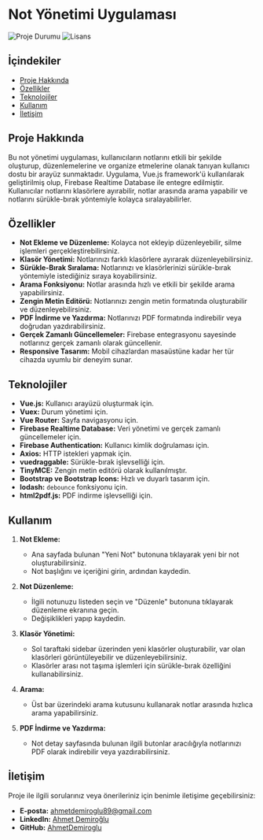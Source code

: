 # Not Yönetimi Uygulaması

![Proje Durumu](https://img.shields.io/badge/status-aktif-brightgreen)
![Lisans](https://img.shields.io/badge/lisans-MIT-blue)

## İçindekiler

- [Proje Hakkında](#proje-hakkında)
- [Özellikler](#özellikler)
- [Teknolojiler](#teknolojiler)
- [Kullanım](#kullanım)
- [İletişim](#iletişim)

## Proje Hakkında

Bu not yönetimi uygulaması, kullanıcıların notlarını etkili bir şekilde oluşturup, düzenlemelerine ve organize etmelerine olanak tanıyan kullanıcı dostu bir arayüz sunmaktadır. Uygulama, Vue.js framework'ü kullanılarak geliştirilmiş olup, Firebase Realtime Database ile entegre edilmiştir. Kullanıcılar notlarını klasörlere ayırabilir, notlar arasında arama yapabilir ve notlarını sürükle-bırak yöntemiyle kolayca sıralayabilirler.

## Özellikler

- **Not Ekleme ve Düzenleme:** Kolayca not ekleyip düzenleyebilir, silme işlemleri gerçekleştirebilirsiniz.
- **Klasör Yönetimi:** Notlarınızı farklı klasörlere ayırarak düzenleyebilirsiniz.
- **Sürükle-Bırak Sıralama:** Notlarınızı ve klasörlerinizi sürükle-bırak yöntemiyle istediğiniz sıraya koyabilirsiniz.
- **Arama Fonksiyonu:** Notlar arasında hızlı ve etkili bir şekilde arama yapabilirsiniz.
- **Zengin Metin Editörü:** Notlarınızı zengin metin formatında oluşturabilir ve düzenleyebilirsiniz.
- **PDF İndirme ve Yazdırma:** Notlarınızı PDF formatında indirebilir veya doğrudan yazdırabilirsiniz.
- **Gerçek Zamanlı Güncellemeler:** Firebase entegrasyonu sayesinde notlarınız gerçek zamanlı olarak güncellenir.
- **Responsive Tasarım:** Mobil cihazlardan masaüstüne kadar her tür cihazda uyumlu bir deneyim sunar.

## Teknolojiler

- **Vue.js:** Kullanıcı arayüzü oluşturmak için.
- **Vuex:** Durum yönetimi için.
- **Vue Router:** Sayfa navigasyonu için.
- **Firebase Realtime Database:** Veri yönetimi ve gerçek zamanlı güncellemeler için.
- **Firebase Authentication:** Kullanıcı kimlik doğrulaması için.
- **Axios:** HTTP istekleri yapmak için.
- **vuedraggable:** Sürükle-bırak işlevselliği için.
- **TinyMCE:** Zengin metin editörü olarak kullanılmıştır.
- **Bootstrap ve Bootstrap Icons:** Hızlı ve duyarlı tasarım için.
- **lodash:** `debounce` fonksiyonu için.
- **html2pdf.js:** PDF indirme işlevselliği için.

## Kullanım

1. **Not Ekleme:**
   - Ana sayfada bulunan "Yeni Not" butonuna tıklayarak yeni bir not oluşturabilirsiniz.
   - Not başlığını ve içeriğini girin, ardından kaydedin.

2. **Not Düzenleme:**
   - İlgili notunuzu listeden seçin ve "Düzenle" butonuna tıklayarak düzenleme ekranına geçin.
   - Değişiklikleri yapıp kaydedin.

3. **Klasör Yönetimi:**
   - Sol taraftaki sidebar üzerinden yeni klasörler oluşturabilir, var olan klasörleri görüntüleyebilir ve düzenleyebilirsiniz.
   - Klasörler arası not taşıma işlemleri için sürükle-bırak özelliğini kullanabilirsiniz.

4. **Arama:**
   - Üst bar üzerindeki arama kutusunu kullanarak notlar arasında hızlıca arama yapabilirsiniz.

5. **PDF İndirme ve Yazdırma:**
   - Not detay sayfasında bulunan ilgili butonlar aracılığıyla notlarınızı PDF olarak indirebilir veya yazdırabilirsiniz.

## İletişim

Proje ile ilgili sorularınız veya önerileriniz için benimle iletişime geçebilirsiniz:

- **E-posta:** ahmetdemiroglu89@gmail.com
- **LinkedIn:** [Ahmet Demiroğlu](https://www.linkedin.com/in/ahmetdemiroglu/)
- **GitHub:** [AhmetDemiroglu](https://github.com/AhmetDemiroglu)
